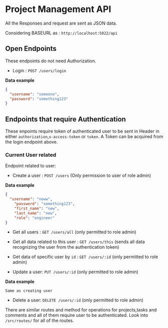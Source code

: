 # Project Management API

All the Responses and request are sent as JSON data.

Considering BASEURL as : `http://localhost:5022/api`


## Open Endpoints

These endpoints do not need Authorization.

* Login : `POST /users/login`

**Data example** 

```json
{
  "username": "someone",
  "password": "something123" 
}
```


## Endpoints that require Authentication

These enpoints require token of authenticated user to be sent in Header in either `authorization`,`x-access-token` or `token`. A Token can be acquired from the login endpoint above.

### Current User related

Endpoint related to user:

* Create a user : `POST /users` (Only permission to user of role admin)

**Data example** 

```json
{
  "username": "neww",
	"password": "something123",
	"first_name": "new",
	"last_name": "new",
	"role": "engineer"
}
```

* Get all users : `GET /users/all` (only permitted to role admin)

* Get all data related to this user : `GET /users/this` (sends all data recognizing the user from the authentication token)

* Get data of specific user by `id` : `GET /users/:id` (only permitted to role admin)

* Update a user: `PUT /users/:id` (only permitted to role admin)

**Data example** 

`Same as creating user`

* Delete a user: `DELETE /users/:id` (only permitted to role admin)

There are similar routes and method for operations for projects,tasks and comments and all of them require user to be authenticated. Look into `/src/routes/` for all of the routes.